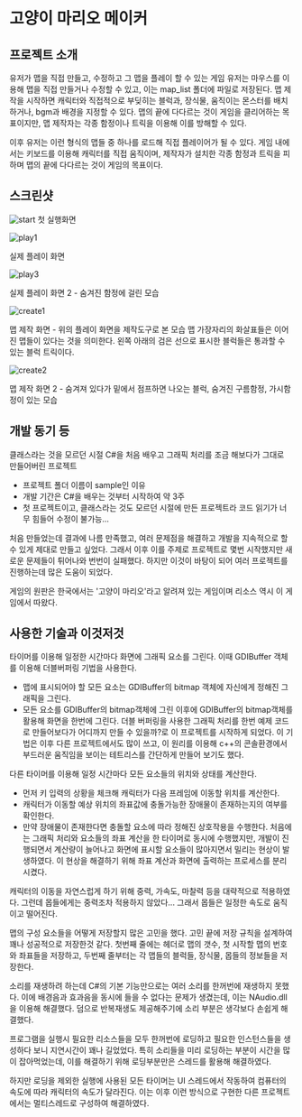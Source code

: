 # 고양이 마리오 메이커

프로젝트 소개
----------------

유저가 맵을 직접 만들고, 수정하고 그 맵을 플레이 할 수 있는 게임
유저는 마우스를 이용해 맵을 직접 만들거나 수정할 수 있고, 이는 map_list 폴더에 파일로 저장된다.
맵 제작을 시작하면 캐릭터와 직접적으로 부딪히는 블럭과, 장식물, 움직이는 몬스터를 배치하거나, bgm과 배경을 지정할 수 있다.
맵의 끝에 다다르는 것이 게임을 클리어하는 목표이지만, 맵 제작자는 각종 함정이나 트릭을 이용해 이를 방해할 수 있다.

이후 유저는 이런 형식의 맵들 중 하나를 로드해 직접 플레이어가 될 수 있다.
게임 내에서는 키보드를 이용해 캐릭터를 직접 움직이며, 제작자가 설치한 각종 함정과 트릭을 피하며 맵의 끝에 다다르는 것이 게임의 목표이다.

스크린샷
---------------
![start](./sample_images/start.JPG)
첫 실행화면

![play1](./sample_images/playing1.JPG)

실제 플레이 화면

![play3](./sample_images/playing3.png)

실제 플레이 화면 2 - 숨겨진 함정에 걸린 모습

![create1](./sample_images/create_map3.JPG)

맵 제작 화면 - 위의 플레이 화면을 제작도구로 본 모습
맵 가장자리의 화살표들은 이어진 맵들이 있다는 것을 의미한다.
왼쪽 아래의 검은 선으로 표시한 블럭들은 통과할 수 있는 블럭 트릭이다.

![create2](./sample_images/create_map4.JPG)

맵 제작 화면 2 - 숨겨져 있다가 밑에서 점프하면 나오는 블럭, 숨겨진 구름함정, 가시함정이 있는 모습

개발 동기 등
-----------------

클래스라는 것을 모르던 시절 C#을 처음 배우고 그래픽 처리를 조금 해보다가 그대로 만들어버린 프로젝트
 - 프로젝트 폴더 이름이 sample인 이유
 - 개발 기간은 C#을 배우는 것부터 시작하여 약 3주
 - 첫 프로젝트이고, 클래스라는 것도 모르던 시절에 만든 프로젝트라 코드 읽기가 너무 힘들어 수정이 불가능...

처음 만들었는데 결과에 나름 만족했고, 여러 문제점을 해결하고 개발을 지속적으로 할 수 있게 제대로 만들고 싶었다. 그래서 이후 이를 주제로 프로젝트로 몇번 시작했지만 새로운 문제들이 튀어나와 번번이 실패했다. 하지만 이것이 바탕이 되어 여러 프로젝트를 진행하는데 많은 도움이 되었다.

게임의 원판은 한국에서는 '고양이 마리오'라고 알려져 있는 게임이며 리소스 역시 이 게임에서 따왔다.


사용한 기술과 이것저것
-----------------

타이머를 이용해 일정한 시간마다 화면에 그래픽 요소를 그린다. 이때 GDIBuffer 객체를 이용해 더블버퍼링 기법을 사용한다.
- 맵에 표시되어야 할 모든 요소는 GDIBuffer의 bitmap 객체에 자신에게 정해진 그래픽을 그린다.
- 모든 요소를 GDIBuffer의 bitmap객체에 그린 이후에 GDIBuffer의 bitmap객체를 활용해 화면을 한번에 그린다.
더블 버퍼링을 사용한 그래픽 처리를 한번 예제 코드로 만들어보다가 어디까지 만들 수 있을까?로 이 프로젝트를 시작하게 되었다.
이 기법은 이후 다른 프로젝트에서도 많이 쓰고, 이 원리를 이용해 c++의 콘솔환경에서 부드러운 움직임을 보이는 테트리스를 간단하게 만들어 보기도 했다.

다른 타이머를 이용해 일정 시간마다 모든 요소들의 위치와 상태를 계산한다.
- 먼저 키 입력의 상황을 체크해 캐릭터가 다음 프레임에 이동할 위치를 계산한다.
- 캐릭터가 이동할 예상 위치의 좌표값에 충돌가능한 장애물이 존재하는지의 여부를 확인한다.
- 만약 장애물이 존재한다면 충돌할 요소에 따라 정해진 상호작용을 수행한다.
처음에는 그래픽 처리와 요소들의 좌표 계산을 한 타이머로 동시에 수행했지만, 개발이 진행되면서 계산량이 늘어나고 화면에 표시할 요소들이 많아지면서 밀리는 현상이 발생하였다. 이 현상을 해결하기 위해 좌표 계산과 화면에 출력하는 프로세스를 분리시켰다.

캐릭터의 이동을 자연스럽게 하기 위해 중력, 가속도, 마찰력 등을 대략적으로 적용하였다. 그런데 몹들에게는 중력조차 적용하지 않았다... 그래서 몹들은 일정한 속도로 움직이고 떨어진다.

맵의 구성 요소들을 어떻게 저장할지 많은 고민을 했다. 고민 끝에 저장 규칙을 설계하여 꽤나 성공적으로 저장한것 같다.
첫번째 줄에는 헤더로 맵의 갯수, 첫 시작할 맵의 번호와 좌표들을 저장하고, 두번째 줄부터는 각 맵들의 블럭들, 장식물, 몹들의 정보들을 저장한다.

소리를 재생하려 하는데 C#의 기본 기능만으로는 여러 소리를 한꺼번에 재생하지 못했다. 이에 배경음과 효과음을 동시에 들을 수 없다는 문제가 생겼는데, 이는 NAudio.dll을 이용해 해결했다. 덤으로 반복재생도 제공해주기에 소리 부분은 생각보다 손쉽게 해결했다.

프로그램을 실행시 필요한 리소스들을 모두 한꺼번에 로딩하고 필요한 인스턴스들을 생성하다 보니 지연시간이 꽤나 길었었다. 특히 소리들을 미리 로딩하는 부분이 시간을 많이 잡아먹었는데, 이를 해결하기 위해 로딩부분만은 스레드를 활용해 해결하였다.

하지만 로딩을 제외한 실행에 사용된 모든 타이머는 UI 스레드에서 작동하여 컴퓨터의 속도에 따라 캐릭터의 속도가 달라진다. 이는 이후 이런 방식으로 구현한 다른 프로젝트에서는 멀티스레드로 구성하여 해결하였다.
